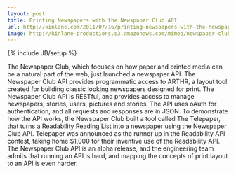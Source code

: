 ```yaml
---
layout: post
title: Printing Newspapers with the Newspaper Club API
url: http://kinlane.com/2011/07/16/printing-newspapers-with-the-newspaper-club-api/
image: http://kinlane-productions.s3.amazonaws.com/mimeo/newspaper-club/newspaper-club-api.png
---
```

{% include JB/setup %}
<p>
     The Newspaper Club, which focuses on how paper and printed media can be a natural part of the web, just launched a newspaper API. The Newspaper Club API provides programmatic access to ARTHR, a layout tool created for building classic looking newspapers designed for print. The Newspaper Club API is RESTful, and provides access to manage newspapers, stories, users, pictures and stories. The API uses oAuth for authentication, and all requests and responses are in JSON. To demonstrate how the API works, the Newspaper Club built a tool called The Telepaper, that turns a Readability Reading List into a newspaper using the Newspaper Club API. Telepaper was announced as the runner up in the Readability API contest, taking home $1,000 for their inventive use of the Readability API. The Newspaper Club API is an alpha release, and the engineering team admits that running an API is hard, and mapping the concepts of print layout to an API is even harder.
</p>
